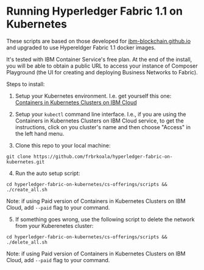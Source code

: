# Running Hyperledger Fabric 1.1 on Kubernetes

These scripts are based on those developed for [ibm-blockchain.github.io](https://ibm-blockchain.github.io) and upgraded to use Hypereldger Fabric 1.1 docker images.

It's tested with IBM Container Service's free plan. At the end of the install, you will be able to obtain a public URL to access your instance of Composer Playground (the UI for creating and deploying Business Networks to Fabric).

Steps to install:
1. Setup your Kubernetes environment. I.e. get yourself this one: [Containers in Kubernetes Clusters on IBM Cloud](https://console.bluemix.net/containers-kubernetes/catalog/cluster?bss_account=fe03a97a3c1f0c38ea3ab18788418ad0)

2. Setup your `kubectl` command line interface. I.e., if you are using the Containers in Kubernetes Clusters on IBM Cloud service, to get the instructions, click on you cluster's name and then choose "Access" in the left hand menu.

3. Clone this repo to your local machine:
```
git clone https://github.com/frbrkoala/hyperledger-fabric-on-kubernetes.git
```

4. Run the auto setup script:
```
cd hyperledger-fabric-on-kubernetes/cs-offerings/scripts && ./create_all.sh
```
Note: if using Paid version of Containers in Kubernetes Clusters on IBM Cloud, add `--paid` flag to your command.

5. If something goes wrong, use the following script to delete the network from your Kuberenetes cluster:
```
cd hyperledger-fabric-on-kubernetes/cs-offerings/scripts && ./delete_all.sh
```
Note: if using Paid version of Containers in Kubernetes Clusters on IBM Cloud, add `--paid` flag to your command.
